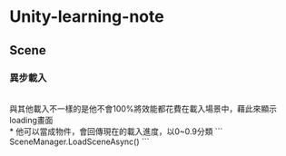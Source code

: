 # Unity-learning-note

## Scene
### 異步載入
<br>
與其他載入不一樣的是他不會100%將效能都花費在載入場景中，藉此來顯示loading畫面
<br>
* 他可以當成物件，會回傳現在的載入進度，以0~0.9分類
```
SceneManager.LoadSceneAsync()
```
